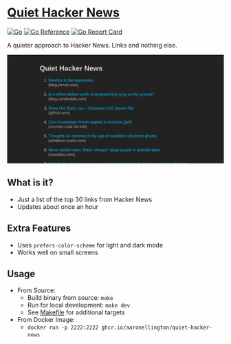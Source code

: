# [Quiet Hacker News](https://quiet-hacker-news.appbyte.net/)

<!-- aaronellington/stencil -->
[![Go](https://github.com/aaronellington/quiet-hacker-news/actions/workflows/main.yml/badge.svg)](https://github.com/aaronellington/quiet-hacker-news/actions/workflows/main.yml) [![Go Reference](https://pkg.go.dev/badge/github.com/aaronellington/quiet-hacker-news.svg)](https://pkg.go.dev/github.com/aaronellington/quiet-hacker-news) [![Go Report Card](https://goreportcard.com/badge/github.com/aaronellington/quiet-hacker-news)](https://goreportcard.com/report/github.com/aaronellington/quiet-hacker-news)
<!-- aaronellington/stencil -->

A quieter approach to Hacker News. Links and nothing else.

![screenshot](ops/screenshot.png)

## What is it?
- Just a list of the top 30 links from Hacker News
- Updates about once an hour

## Extra Features
- Uses `prefers-color-scheme` for light and dark mode
- Works well on small screens

## Usage
- From Source:
    - Build binary from source: `make`
    - Run for local development: `make dev`
    - See [Makefile](/Makefile) for additional targets
- From Docker Image:
    - `docker run -p 2222:2222 ghcr.io/aaronellington/quiet-hacker-news`
